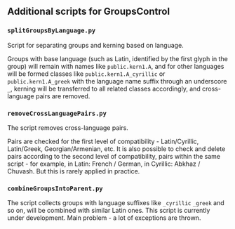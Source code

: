 ## Additional scripts for GroupsControl
### `splitGroupsByLanguage.py`
Script for separating groups and kerning based on language. 

Groups with base language (such as Latin, identified by the first glyph in the group) will remain with names like `public.kern1.A`, and for other languages will be formed classes like `public.kern1.A_cyrillic` or `public.kern1.A_greek` with the language name suffix through an underscore `_`, kerning will be transferred to all related classes accordingly, and cross-language pairs are removed.

### `removeCrossLanguagePairs.py`

The script removes cross-language pairs.

Pairs are checked for the first level of compatibility - Latin/Cyrillic, Latin/Greek, Georgian/Armenian, etc.
It is also possible to check and delete pairs according to the second level of compatibility, pairs within the same script - for example, in Latin: French / German, in Cyrillic: Abkhaz / Chuvash. But this is rarely applied in practice.

### `combineGroupsIntoParent.py`
The script collects groups with language suffixes like `_cyrillic` `_greek` and so on, will be combined with similar Latin ones.
This script is currently under development. Main problem - a lot of exceptions are thrown.

